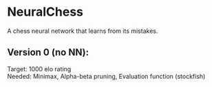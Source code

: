 # NeuralChess
A chess neural network that learns from its mistakes.

## Version 0 (no NN):
Target: 1000 elo rating   
Needed: Minimax, Alpha-beta pruning, Evaluation function (stockfish)
